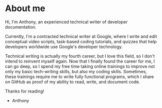 # About me

Hi, I'm Anthony, an experienced technical writer of developer documentation.

Currently, I'm a contracted technical writer at Google, where I write and edit conceptual video scripts, task-based coding tutorials,  and quizzes that help developers worldwide use Google's developer technology.

Technical writing is actually my fourth career, but I love this field, so I don't intend to reinvent myself again. Now that I finally found the career for me, I can go deep, so I spend my free time taking online trainings to improve not only my basic tech-writing skills, but also my coding skills. Sometimes, these trainings require me to write fully functional programs, which I share on GitHub as proof of my ability to read, write, and document code.

Thanks for reading!

- Anthony
